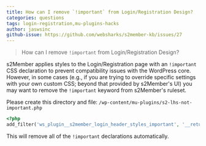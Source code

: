 ```yaml
---
title: How can I remove `!important` from Login/Registration Design?
categories: questions
tags: login-registration,mu-plugins-hacks
author: jaswsinc
github-issue: https://github.com/websharks/s2member-kb/issues/27
---
```


> How can I remove `!important` from Login/Registration Design?

s2Member applies styles to the Login/Registration page with an `!important` CSS declaration to prevent compatibility issues with the WordPress core. However, in some cases (e.g., if you are trying to override specific settings with your own custom CSS; beyond that provided by s2Member's UI) you may want to remove the `!important` keyword from s2Member's ruleset.

Please create this directory and file:
`/wp-content/mu-plugins/s2-lhs-not-important.php`

```php
<?php
add_filter('ws_plugin__s2member_login_header_styles_important', '__return_null');
```

This will remove all of the `!important` declarations automatically.
